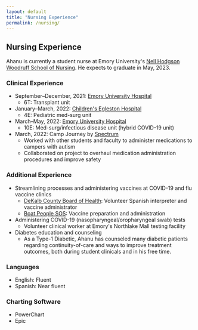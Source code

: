 ```yaml
---
layout: default
title: "Nursing Experience"
permalink: /nursing/
---
```


## Nursing Experience
Ahanu is currently a student nurse at Emory University's [Nell Hodgson Woodruff School of Nursing](https://nursing.emory.edu). He expects to graduate in May, 2023. 

### Clinical Experience
* September–December, 2021: [Emory University Hospital](https://www.emoryhealthcare.org/locations/hospitals/emory-university-hospital/index.html)
  * 6T: Transplant unit  
* January–March, 2022: [Children's Egleston Hospital](https://www.choa.org/locations/egleston-hospital)
  * 4E: Pediatric med-surg unit  
* March–May, 2022: [Emory University Hospital](https://www.emoryhealthcare.org/locations/hospitals/emory-university-hospital/index.html)
  * 10E: Med-surg/infectious disease unit (hybrid COVID-19 unit)
* March, 2022: Camp Journey by [Spectrum](https://www.atl-spectrum.com/)
  * Worked with other students and faculty to administer medications to campers with autism
  * Collaborated on project to overhaul medication administration procedures and improve safety


### Additional Experience
* Streamlining processes and administering vaccines at COVID-19 and flu vaccine clinics  
  * [DeKalb County Board of Health](https://www.dekalbhealth.net/): Volunteer Spanish interpreter and vaccine administrator
  * [Boat People SOS](https://www.bpsos.org): Vaccine preparation and administration
* Administering COVID-19 (nasopharyngeal/oropharyngeal swab) tests
  * Volunteer clinical worker at Emory's Northlake Mall testing facility
* Diabetes education and counseling
  * As a Type-1 Diabetic, Ahanu has counseled many diabetic patients regarding continuity-of-care and ways to improve treatment outcomes, both during student clinicals and in his free time.

### Languages
* English: Fluent  
* Spanish: Near fluent

### Charting Software
* PowerChart
* Epic
